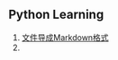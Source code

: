 ## Python Learning
1.  [文件导成Markdown格式](https://github.com/zuolinye/Python-Learing/tree/master/HTML2Markdown)
2.  

